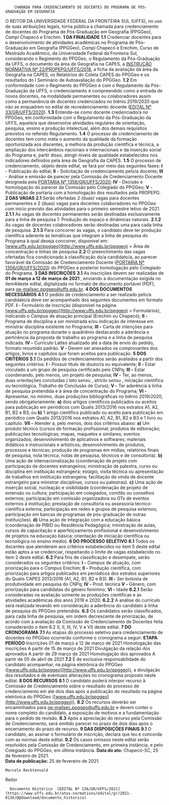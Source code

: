         CHAMADA PARA CREDENCIAMENTO DE DOCENTES DO PROGRAMA DE PÓS-GRADUAÇÃO EM GEOGRAFIA  

 O REITOR DA UNIVERSIDADE FEDERAL DA FRONTEIRA SUL (UFFS), no uso de suas atribuições legais, torna pública a chamada para credenciamento de docentes do Programa de Pós-Graduação em Geografia (PPGGeo), *Campi*  Chapecó e Erechim.  **1 DA FINALIDADE** **1.1**  Credenciar docentes para o desenvolvimento de atividades acadêmicas no Programa de Pós-Graduação em Geografia (PPGGeo), *Campi*  Chapecó e Erechim, Curso de Mestrado Acadêmico, da Universidade Federal da Fronteira Sul, considerando o Regimento do PPGGeo, o Regulamento da Pós-Graduação da UFFS, o documento da área de Geografia na CAPES, a [INSTRUÇÃO NORMATIVA Nº 22/PROPEPG/UFFS/2018](https://www.uffs.edu.br/atos-normativos/instrucao-normativa/propepg/2018-0022), a ficha da avaliação da área da Geografia na CAPES, os Relatórios do Coleta CAPES do PPGGeo e os resultados do I Seminário de Autoavaliação do PPGGeo. **1.2**  Em conformidade com o Regimento do PPGGeo e com o Regulamento da Pós-Graduação da UFFS, o credenciamento é compreendido como a entrada de novos docentes, na modalidade permanentes ou colaboradores assim como a permanência de docentes credenciados no biênio 2019/2020 que não se enquadrem no edital de recredenciamento docente ([EDITAL Nº 33/GR/UFFS/2020](https://www.uffs.edu.br/atos-normativos/edital/gr/2020-0033)). **1.3**  Entende-se como docente credenciado/a no PPGGeo, em conformidade com o Regulamento da Pós-Graduação da UFFS, aquele/a que desenvolve atividades regulares de orientação, pesquisa, ensino e produção intelectual, além dos demais requisitos previstos no referido Regulamento. **1.4**  O processo de credenciamento de docentes tem como meta o aumento da qualidade da formação oportunizada aos discentes, a melhora da produção científica e técnica, a ampliação dos intercâmbios nacionais e internacionais e da inserção social do Programa e, partir disso, atingir níveis de qualidade estabelecidos nos indicadores definidos pela área de Geografia da CAPES. **1.5**  O processo de credenciamento, objeto deste edital, se fará por meio das seguintes fases: **I** - Publicação do edital; **II** - Solicitação de credenciamento pelo/a docente; **III** - Análise e emissão de parecer pela Comissão de Credenciamento Docente designada pela [PORTARIA Nº 1356/GR/UFFS/2020](https://www.uffs.edu.br/atos-normativos/portaria/gr/2020-1356); **IV** - Decisão e homologação do parecer da Comissão pelo Colegiado do PPGGeo; **V** - Publicação de portaria com a homologação dos resultados pela PROPEPG.  **2 DAS VAGAS** **2.1**  Serão ofertadas 2 (duas) vagas para docentes permanentes e 2 (duas) vagas para docentes colaboradores no PPGGeo com início previsto das atividades para o primeiro semestre letivo de 2021. **2.1.1**  As vagas de docentes permanentes serão destinadas exclusivamente para a linha de pesquisa 1: Produção do espaço e dinâmicas naturais. **2.1.2**  As vagas de docentes colaboradores serão destinadas uma para cada linha de pesquisa. **2.1.3**  Para concorrer às vagas, o candidato deve ter produção científica aderente às temáticas que integram a linha de pesquisa do Programa à qual deseja concorrer, disponível em: [www.uffs.edu.br/ppggeo](http://www.uffs.edu.br/ppggeo) > Área de concentração e linhas de pesquisa **2.2**  O preenchimento das vagas ofertadas fica condicionado à classificação do/a candidato/a, ao parecer favorável da Comissão de Credenciamento Docente ([PORTARIA Nº 1356/GR/UFFS/2020](https://www.uffs.edu.br/atos-normativos/portaria/gr/2020-1356)) do PPGGeo e posterior homologação pelo Colegiado do Programa.  **3 DAS INSCRIÇÕES** **3.1**  As inscrições devem ser realizadas de **01 de março a 12 de março de 2021** , enviando a documentação exigida no item4deste edital, digitalizada no formato de documento portável (PDF), para oe-mailsec.ppggeo@uffs.edu.br.  **4 DOS DOCUMENTOS NECESSÁRIOS** **4.1**  O pedido de credenciamento a ser realizado pelo/a candidato/a deve ser acompanhado dos seguintes documentos em formato PDF. **I -**  Formulário de inscrição (disponível na página [www.uffs.edu.br/ppggeo](http://www.uffs.edu.br/ppggeo) > Formulários), indicando o *Campus*  de atuação principal (Erechim ou Chapecó); **II -**  Programa de disciplina a ser ministrada e/ou indicação de interesse em ministrar disciplina existente no Programa; **III -**  Carta de intenções para atuação no programa durante o quadriênio destacando a aderência e pertinência da proposta de trabalho ao programa e a linha de pesquisa indicada. **IV -**  Currículo Lattes atualizado até a data de envio do pedido, formato resumido padrão. **V -**  Devem ser anexados os comprovantes dos artigos, livros e capítulos que foram aceitos para publicação.  **5 DOS CRITÉRIOS** **5.1**  Os pedidos de credenciamentos serão avaliados a partir dos seguintes critérios: **I -**  Possuir título de doutor/a ou equivalente; **II -**  Estar vinculado a um grupo de pesquisa certificado pelo CNPq; **III -**  Estar coordenando, pelo menos, um projeto de pesquisa; **IV -**  Ter, ao menos, duas orientações concluídas ( *lato sensu* , *stricto sensu* , iniciação científica ou tecnológica, Trabalho de Conclusão de Curso); **V -**  Ter aderência à linha de pesquisa pretendida e à área de concentração do Programa; **VI -**  Apresentar, no mínimo, duas produções bibliográficas no biênio 2019/2020, sendo obrigatoriamente: **a)**  dois artigos científicos publicados ou aceitos para publicação em periódicos com Qualis 2013/2016 nos estratos A1, A2, B1, B2 e B3; ou **b)**  1 artigo científico publicado ou aceito para publicação em periódico com Qualis 2013/2016 nos estratos A1, A2, B1, B2 e B3 e 1 livro ou capítulo. **VII -**  Atender a, pelo menos, dois dos critérios abaixo: **a)**  Um produto técnico (cursos de formação profissional; produtos de editoração; publicações tecnológicas; mapas, maquetes e similares; eventos organizados; desenvolvimento de aplicativos e softwares; materiais didáticos e instrucionais e artísticos; desenvolvimento de produtos, processos e técnicas; produção de programas em mídias; relatórios finais de pesquisa, nota técnica, notas de pesquisa, técnicos e de consultoria). **b)**  Uma ação de internacionalização (coordenação de projeto com participação de docentes estrangeiros; ministração de palestra, curso ou disciplina em instituição estrangeira; estágio, visita técnica ou apresentação de trabalhos em instituição estrangeira; facilitação de vinda de docente estrangeiro para ministrar disciplinas, cursos ou palestras). **c)**  Uma ação de inserção social, nucleação e visibilidade (coordenação de projeto de extensão ou cultura; participação em colegiados, comitês ou conselhos externos; participação em comissão organizadora ou GTs de eventos externos à instituição; prestação de consultoria ou assessoria técnico-científica externa; participação em redes e grupos de pesquisa externos; participação em bancas de programas de pós-graduação de outras instituições). **d)**  Uma ação de integração com a educação básica (coordenação de PIBID ou Residência Pedagógica; ministração de aulas, cursos de capacitação e aperfeiçoamento profissional e desenvolvimento de projetos na educação básica; orientação de iniciação científica ou tecnológica no ensino médio).  **6 DO PROCESSO SELETIVO** **6.1**  Todos os docentes que atenderem aos critérios estabelecidos no item 5 deste edital estão aptos a se credenciar, respeitando o limite de vagas estabelecido no item 2 deste edital. **6.2**  Para fins de classificação e desempate, serão considerados os seguintes critérios: **I -**  *Campus*  de atuação, com priorização para o *Campus*  Erechim; **II -**  Produção científica, com priorização para artigos publicados em periódicos dos estratos superiores do Qualis CAPES 2013/2016 (A1, A2, B1, B2 e B3). **III -**  Ser bolsista de produtividade em pesquisa do CNPq; **IV -**  Prod. técnica **V -**  Gênero, com priorização para candidatas do gênero feminino; **VI -**  Idade **6.2.1**  Serão consideradas na avaliação somente as produções científicas e as atividades acadêmicas dos anos 2019 e 2020. **6.2.2**  A análise do currículo será realizada levando em consideração a aderência do candidato à linha de pesquisa do PPGGeo pretendida. **6.3**  Os candidatos serão classificados, para cada linha de pesquisa, em ordem decrescente de priorização, de acordo com a avaliação da Comissão de Credenciamento de Docentes feita considerando o item 6.2 (I, II, III, IV, V e VI) deste edital.  **7 DO CRONOGRAMA** **7.1**  As etapas do processo seletivo para credenciamento de docentes no PPGGeo ocorrerão conforme o cronograma a seguir:     **ETAPA**   **PERÍODO**     Inscrições   01 de março a 12 de março de 2021     Homologação das inscrições   A partir de 15 de março de 2021     Divulgação da relação dos aprovados   A partir de 29 março de 2021     Homologação dos aprovados   A partir de 05 de abril de 2021     **7.2**  É de exclusiva responsabilidade do candidato acompanhar, na página eletrônica do PPGGeo ([www.uffs.edu.br/ppggeo](http://www.uffs.edu.br/ppggeo)), a divulgação dos resultados e de eventuais alterações no cronograma proposto neste edital.  **8 DOS RECURSOS** **8.1**  O candidato poderá interpor recurso à Comissão de Credenciamento sobre o resultado do processo de credenciamento em até dois dias após a publicação do resultado na página eletrônica do PPGGeo ([www.uffs.edu.br/ppggeo](http://www.uffs.edu.br/ppggeo)). **8.2**  Os recursos deverão ser encaminhados para oe-mailsec.ppggeo@uffs.edu.br e devem conter o nome completo do candidato, a exposição de motivos e a fundamentação para o pedido de revisão. **8.3**  Após a apreciação do recurso pela Comissão de Credenciamento, será emitido parecer no prazo de dois dias após o encerramento do prazo de recurso.  **9 DAS DISPOSIÇÕES FINAIS** **9.1**  O candidato, ao assinar o formulário de inscrição, declara que leu e concorda com as normas deste edital. **9.2**  Os casos omissos neste edital serão resolvidos pela Comissão de Credenciamento, em primeira instância, e pelo Colegiado do PPGGeo, em última instância.        **Data do ato:** Chapecó-SC, 25 de fevereiro de 2021.   
 **Data de publicação:**  25 de fevereiro de 2021. 

    Marcelo Recktenvald   
 Reitor 

      Documento Histórico  [EDITAL Nº 136/GR/UFFS/2021](https://www.uffs.edu.br/atos-normativos/edital/gr/2021-0136/@@download/documento_historico)     
      